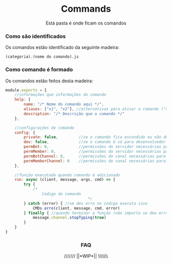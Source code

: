 <h1 align="center"> Commands </h1>
<p align="center">Está pasta é onde ficam os comandos</p>

### Como são identificados
 Os comandos estão identificado da seguinte madeira:

```
(categoria).(nome do comando).js
```

### Como comando é formado
Os comandos estão feitos desta madeira:

```js
module.exports = {
    //informações que informações do comando
    help: {
        name: "/* Nome do comando aqui */",
        aliases: ["x1", "x2"], //alternativas para ativar o comando ("x1" e "x2" são exemplos)
        description: "/* Descrição que o comando */"
    },

    //configurações do comando
    config: {
        private: false,         //se o comando fica escondido ou não do help
        dev: false,             //se o comando é só para desenvolvedor
        permBot: 0,             //permissões do servidor necessárias para o bot
        permMember: 0,          //permissões do servidor necessárias para o membro
        permBotChannel: 0,      //permissões do canal necessárias para o bot
        permMemberChannel: 0    //permissões do canal necessárias para o membro
    },

    //função executada quando comando é adicionado
    run: async (client, message, args, cmd) => {
        try {
            /*
                Codigo do comando
                                    */
        } catch (error) { //se deu erro no codigo executa isso
            CMDs.erro(client, message, cmd, error)
        } finally { //quando terminar a função (não importa se deu erro)
            message.channel.stopTyping(true)
        }
    }
}
```

<h3 align="center"> FAQ </h3>
<p align="center">/////// ||*WIP*|| \\\\\\\</p>
